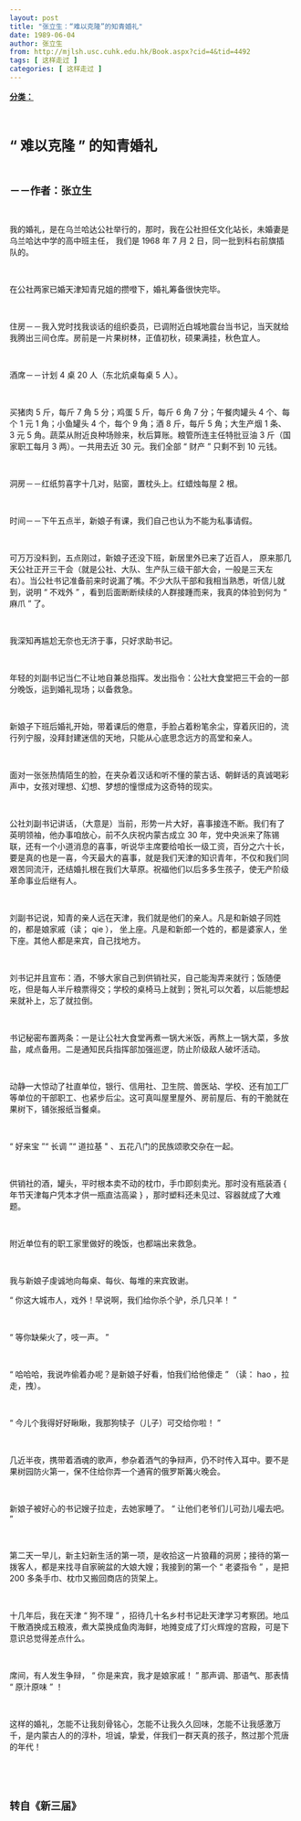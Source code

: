```yaml
---
layout: post
title: "张立生：“难以克隆”的知青婚礼"
date: 1989-06-04
author: 张立生
from: http://mjlsh.usc.cuhk.edu.hk/Book.aspx?cid=4&tid=4492
tags: [ 这样走过 ]
categories: [ 这样走过 ]
---
```


<div style="margin: 15px 10px 10px 0px;">
 <div>
  <span id="ctl00_ContentPlaceHolder1_chapter1_SubjectLabel" style="font-weight:bold;text-decoration:underline;">
   分类：
  </span>
 </div>
 <p class="p1">
  <b>
   <font size="5">
    <span class="s1">
    </span>
    <br/>
   </font>
  </b>
 </p>
 <p class="p2">
  <b>
   <font size="5">
    <span class="s2" style="">
     “
    </span>
    <span class="s1" style="">
     难以克隆
    </span>
    <span class="s2" style="">
     ”
    </span>
    <span class="s1" style="">
     的知青婚礼
    </span>
   </font>
  </b>
 </p>
 <p class="p1">
  <b>
   <font size="4">
    <span class="s1">
    </span>
    <br/>
   </font>
  </b>
 </p>
 <p class="p2">
  <span class="s1">
   <b>
    <font size="4">
     －－作者：张立生
    </font>
   </b>
  </span>
 </p>
 <p class="p1">
  <span class="s1">
  </span>
  <br/>
 </p>
 <p class="p2">
  <span class="s1">
   我的婚礼，是在乌兰哈达公社举行的，那时，我在公社担任文化站长，未婚妻是乌兰哈达中学的高中班主任，
  </span>
  <span class="s2">
  </span>
  <span class="s1">
   我们是
  </span>
  <span class="s2">
   1968
  </span>
  <span class="s1">
   年
  </span>
  <span class="s2">
   7
  </span>
  <span class="s1">
   月
  </span>
  <span class="s2">
   2
  </span>
  <span class="s1">
   日，同一批到科右前旗插队的。
  </span>
 </p>
 <p class="p1">
  <span class="s1">
  </span>
  <br/>
 </p>
 <p class="p2">
  <span class="s1">
   在公社两家已婚天津知青兄姐的攒噔下，婚礼筹备很快完毕。
  </span>
 </p>
 <p class="p1">
  <span class="s1">
  </span>
  <br/>
 </p>
 <p class="p2">
  <span class="s1">
   住房－－我入党时找我谈话的组织委员，已调附近白城地震台当书记，当天就给我腾出三间仓库。房前是一片果树林，正值初秋，硕果满挂，秋色宜人。
  </span>
 </p>
 <p class="p1">
  <span class="s1">
  </span>
  <br/>
 </p>
 <p class="p2">
  <span class="s1">
   酒席－－计划
  </span>
  <span class="s2">
   4
  </span>
  <span class="s1">
   桌
  </span>
  <span class="s2">
   20
  </span>
  <span class="s1">
   人（东北炕桌每桌
  </span>
  <span class="s2">
   5
  </span>
  <span class="s1">
   人）。
  </span>
 </p>
 <p class="p1">
  <span class="s1">
  </span>
  <br/>
 </p>
 <p class="p2">
  <span class="s1">
   买猪肉
  </span>
  <span class="s2">
   5
  </span>
  <span class="s1">
   斤，每斤
  </span>
  <span class="s2">
   7
  </span>
  <span class="s1">
   角
  </span>
  <span class="s2">
   5
  </span>
  <span class="s1">
   分；鸡蛋
  </span>
  <span class="s2">
   5
  </span>
  <span class="s1">
   斤，每斤
  </span>
  <span class="s2">
   6
  </span>
  <span class="s1">
   角
  </span>
  <span class="s2">
   7
  </span>
  <span class="s1">
   分；午餐肉罐头
  </span>
  <span class="s2">
   4
  </span>
  <span class="s1">
   个、每个
  </span>
  <span class="s2">
   1
  </span>
  <span class="s1">
   元
  </span>
  <span class="s2">
   1
  </span>
  <span class="s1">
   角；小鱼罐头
  </span>
  <span class="s2">
   4
  </span>
  <span class="s1">
   个，每个
  </span>
  <span class="s2">
   9
  </span>
  <span class="s1">
   角；酒
  </span>
  <span class="s2">
   8
  </span>
  <span class="s1">
   斤，每斤
  </span>
  <span class="s2">
   5
  </span>
  <span class="s1">
   角；大生产烟
  </span>
  <span class="s2">
   1
  </span>
  <span class="s1">
   条、
  </span>
  <span class="s2">
   3
  </span>
  <span class="s1">
   元
  </span>
  <span class="s2">
   5
  </span>
  <span class="s1">
   角。蔬菜从附近良种场赊来，秋后算账。粮管所连主任特批豆油
  </span>
  <span class="s2">
   3
  </span>
  <span class="s1">
   斤（国家职工每月
  </span>
  <span class="s2">
   3
  </span>
  <span class="s1">
   两）。一共用去近
  </span>
  <span class="s2">
   30
  </span>
  <span class="s1">
   元。我们全部
  </span>
  <span class="s2">
   “
  </span>
  <span class="s1">
   财产
  </span>
  <span class="s2">
   ”
  </span>
  <span class="s1">
   只剩不到
  </span>
  <span class="s2">
   10
  </span>
  <span class="s1">
   元钱。
  </span>
 </p>
 <p class="p1">
  <span class="s1">
  </span>
  <br/>
 </p>
 <p class="p2">
  <span class="s1">
   洞房－－红纸剪喜字十几对，贴窗，置枕头上。红蜡烛每屋
  </span>
  <span class="s2">
   2
  </span>
  <span class="s1">
   根。
  </span>
 </p>
 <p class="p1">
  <span class="s1">
  </span>
  <br/>
 </p>
 <p class="p2">
  <span class="s1">
   时间－－下午五点半，新娘子有课，我们自己也认为不能为私事请假。
  </span>
 </p>
 <p class="p1">
  <span class="s1">
  </span>
  <br/>
 </p>
 <p class="p2">
  <span class="s1">
   可万万没料到，五点刚过，新娘子还没下班，新居里外已来了近百人，
  </span>
  <span class="s2">
  </span>
  <span class="s1">
   原来那几天公社正开三干会（就是公社、大队、生产队三级干部大会，一般是三天左右）。当公社书记准备前来时说漏了嘴。不少大队干部和我相当熟悉，听信儿就到，说明
  </span>
  <span class="s2">
   “
  </span>
  <span class="s1">
   不戏外
  </span>
  <span class="s2">
   ”
  </span>
  <span class="s1">
   ，看到后面断断续续的人群接踵而来，我真的体验到何为
  </span>
  <span class="s2">
   “
  </span>
  <span class="s1">
   麻爪
  </span>
  <span class="s2">
   ”
  </span>
  <span class="s1">
   了。
  </span>
 </p>
 <p class="p1">
  <span class="s1">
  </span>
  <br/>
 </p>
 <p class="p2">
  <span class="s1">
   我深知再尴尬无奈也无济于事，只好求助书记。
  </span>
 </p>
 <p class="p1">
  <span class="s1">
  </span>
  <br/>
 </p>
 <p class="p2">
  <span class="s1">
   年轻的刘副书记当仁不让地自兼总指挥。发出指令：公社大食堂把三干会的一部分晚饭，运到婚礼现场；以备救急。
  </span>
 </p>
 <p class="p1">
  <span class="s1">
  </span>
  <br/>
 </p>
 <p class="p2">
  <span class="s1">
   新娘子下班后婚礼开始，带着课后的倦意，手脸占着粉笔余尘，穿着灰旧的，流行列宁服，没拜封建迷信的天地，只能从心底思念远方的高堂和亲人。
  </span>
 </p>
 <p class="p1">
  <span class="s1">
  </span>
  <br/>
 </p>
 <p class="p2">
  <span class="s1">
   面对一张张热情陌生的脸，在夹杂着汉话和听不懂的蒙古话、朝鲜话的真诚喝彩声中，女孩对理想、幻想、梦想的憧憬成为这奇特的现实。
  </span>
 </p>
 <p class="p1">
  <span class="s1">
  </span>
  <br/>
 </p>
 <p class="p2">
  <span class="s1">
   公社刘副书记讲话，（大意是）当前，形势一片大好，喜事接连不断。我们有了英明领袖，他办事咱放心，前不久庆祝内蒙古成立
  </span>
  <span class="s2">
   30
  </span>
  <span class="s1">
   年，党中央派来了陈锡联，还有一个小道消息的喜事，听说华主席要给咱长一级工资，百分之六十长，要是真的也是一喜，今天最大的喜事，就是我们天津的知识青年，不仅和我们同艰苦同流汗，还结婚扎根在我们大草原。祝福他们以后多多生孩子，使无产阶级革命事业后继有人。
  </span>
 </p>
 <p class="p1">
  <span class="s1">
  </span>
  <br/>
 </p>
 <p class="p2">
  <span class="s1">
   刘副书记说，知青的亲人远在天津，我们就是他们的亲人。凡是和新娘子同姓的，都是娘家戚（读；
  </span>
  <span class="s2">
   qie
  </span>
  <span class="s1">
   ），
  </span>
  <span class="s2">
  </span>
  <span class="s1">
   坐上座。凡是和新郎一个姓的，都是婆家人，坐下座。其他人都是来宾，自己找地方。
  </span>
 </p>
 <p class="p1">
  <span class="s1">
  </span>
  <br/>
 </p>
 <p class="p2">
  <span class="s1">
   刘书记并且宣布：酒，不够大家自己到供销社买，自己能淘弄来就行；饭随便吃，但是每人半斤粮票得交；学校的桌椅马上就到；贺礼可以欠着，以后能想起来就补上，忘了就拉倒。
  </span>
  <span class="s2">
   <span class="Apple-converted-space">
   </span>
  </span>
 </p>
 <p class="p1">
  <span class="s1">
  </span>
  <br/>
 </p>
 <p class="p2">
  <span class="s1">
   书记秘密布置两条：一是让公社大食堂再煮一锅大米饭，再熬上一锅大菜，多放盐，咸点备用。二是通知民兵指挥部加强巡逻，防止阶级敌人破坏活动。
  </span>
  <span class="s2">
   <span class="Apple-converted-space">
   </span>
  </span>
 </p>
 <p class="p1">
  <span class="s1">
  </span>
  <br/>
 </p>
 <p class="p2">
  <span class="s1">
   动静一大惊动了社直单位，银行、信用社、卫生院、兽医站、学校、还有加工厂等单位的干部职工、也紧步后尘。这可真叫屋里屋外、房前屋后、有的干脆就在果树下，铺张报纸当餐桌。
  </span>
 </p>
 <p class="p1">
  <span class="s1">
  </span>
  <br/>
 </p>
 <p class="p2">
  <span class="s2">
   “
  </span>
  <span class="s1">
   好来宝
  </span>
  <span class="s2">
   ”“
  </span>
  <span class="s1">
   长调
  </span>
  <span class="s2">
   ”“
  </span>
  <span class="s1">
   道拉基
  </span>
  <span class="s2">
   "
  </span>
  <span class="s1">
   、五花八门的民族颂歌交杂在一起。
  </span>
 </p>
 <p class="p1">
  <span class="s1">
  </span>
  <br/>
 </p>
 <p class="p2">
  <span class="s1">
   供销社的酒，罐头，平时根本卖不动的枕巾，手巾即刻卖光。那时没有瓶装酒
  </span>
  <span class="s2">
   {
  </span>
  <span class="s1">
   年节天津每户凭本才供一瓶直沽高粱
  </span>
  <span class="s2">
   }
  </span>
  <span class="s1">
   ，那时塑料还未见过、容器就成了大难题。
  </span>
 </p>
 <p class="p1">
  <span class="s1">
  </span>
  <br/>
 </p>
 <p class="p2">
  <span class="s1">
   附近单位有的职工家里做好的晚饭，也都端出来救急。
  </span>
 </p>
 <p class="p1">
  <span class="s1">
  </span>
  <br/>
 </p>
 <p class="p2">
  <span class="s1">
   我与新娘子虔诚地向每桌、每伙、每堆的来宾致谢。
  </span>
  <span class="s2">
   <span class="Apple-converted-space">
   </span>
  </span>
 </p>
 <p class="p1">
  <span class="s1">
   <span class="Apple-converted-space">
   </span>
  </span>
 </p>
 <p class="p2">
  <span class="s2">
   “
  </span>
  <span class="s1">
   你这大城市人，戏外！早说啊，我们给你杀个驴，杀几只羊！
  </span>
  <span class="s2">
   ”
  </span>
 </p>
 <p class="p1">
  <span class="s1">
  </span>
  <br/>
 </p>
 <p class="p2">
  <span class="s2">
   “
  </span>
  <span class="s1">
   等你缺柴火了，吱一声。
  </span>
  <span class="s2">
   ”
  </span>
 </p>
 <p class="p1">
  <span class="s1">
  </span>
  <br/>
 </p>
 <p class="p2">
  <span class="s2">
   “
  </span>
  <span class="s1">
   哈哈哈，我说咋偷着办呢？是新娘子好看，怕我们给他儫走
  </span>
  <span class="s2">
   ”
  </span>
  <span class="s1">
   （读：
  </span>
  <span class="s2">
   hao
  </span>
  <span class="s1">
   ，拉走，拽）。
  </span>
 </p>
 <p class="p1">
  <span class="s1">
  </span>
  <br/>
 </p>
 <p class="p2">
  <span class="s2">
   “
  </span>
  <span class="s1">
   今儿个我得好好瞅瞅，我那狗犊子（儿子）可交给你啦！
  </span>
  <span class="s2">
   ”
  </span>
 </p>
 <p class="p1">
  <span class="s1">
  </span>
  <br/>
 </p>
 <p class="p2">
  <span class="s1">
   几近半夜，携带着酒魂的歌声，参杂着酒气的争辩声，仍不时传入耳中。要不是果树园防火第一，保不住给你弄一个通宵的俄罗斯篝火晚会。
  </span>
 </p>
 <p class="p1">
  <span class="s1">
  </span>
  <br/>
 </p>
 <p class="p2">
  <span class="s1">
   新娘子被好心的书记嫂子拉走，去她家睡了。
  </span>
  <span class="s2">
   “
  </span>
  <span class="s1">
   让他们老爷们儿可劲儿嘬去吧。
  </span>
  <span class="s2">
   ”
  </span>
 </p>
 <p class="p1">
  <span class="s1">
  </span>
  <br/>
 </p>
 <p class="p2">
  <span class="s1">
   第二天一早儿，新主妇新生活的第一项，是收拾这一片狼藉的洞房；接待的第一拨客人，都是来找寻自家碗盆的大娘大嫂；我接到的第一个
  </span>
  <span class="s2">
   “
  </span>
  <span class="s1">
   老婆指令
  </span>
  <span class="s2">
   ”
  </span>
  <span class="s1">
   ，是把
  </span>
  <span class="s2">
   200
  </span>
  <span class="s1">
   多条手巾、枕巾又搬回商店的货架上。
  </span>
 </p>
 <p class="p1">
  <span class="s1">
  </span>
  <br/>
 </p>
 <p class="p2">
  <span class="s1">
   十几年后，我在天津
  </span>
  <span class="s2">
   “
  </span>
  <span class="s1">
   狗不理
  </span>
  <span class="s2">
   ”
  </span>
  <span class="s1">
   ，招待几十名乡村书记赴天津学习考察团。地瓜干散酒换成五粮液，煮大菜换成鱼肉海鲜，地摊变成了灯火辉煌的宫殿，可是下意识总觉得差点什么。
  </span>
  <span class="s2">
   <span class="Apple-converted-space">
   </span>
  </span>
 </p>
 <p class="p1">
  <span class="s1">
  </span>
  <br/>
 </p>
 <p class="p2">
  <span class="s1">
   席间，有人发生争辩，
  </span>
  <span class="s2">
   “
  </span>
  <span class="s1">
   你是来宾，我才是娘家戚！
  </span>
  <span class="s2">
   ”
  </span>
  <span class="s1">
   那声调、那语气、那表情
  </span>
  <span class="s2">
   “
  </span>
  <span class="s1">
   原汁原味
  </span>
  <span class="s2">
   ”
  </span>
  <span class="s1">
   ！
  </span>
 </p>
 <p class="p1">
  <span class="s1">
  </span>
  <br/>
 </p>
 <p class="p2">
  <span class="s1">
   这样的婚礼，怎能不让我刻骨铭心，怎能不让我久久回味，怎能不让我感激万千，是内蒙古人的的淳朴，坦诚，挚爱，伴我们一群天真的孩子，熬过那个荒唐的年代！
  </span>
 </p>
 <p class="p1">
  <span class="s1">
  </span>
  <br/>
 </p>
 <p class="p1">
  <b>
   <font size="4">
    <span class="s1">
    </span>
    <br/>
   </font>
  </b>
 </p>
 <p class="p2">
  <span class="s1">
   <b>
    <font size="4">
     转自《新三届》
    </font>
   </b>
  </span>
 </p>
</div>

